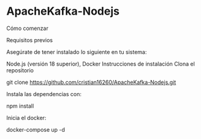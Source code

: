 # ApacheKafka-Nodejs
Cómo comenzar

Requisitos previos

Asegúrate de tener instalado lo siguiente en tu sistema:

Node.js (versión 18 superior), Docker
Instrucciones de instalación
Clona el repositorio

git clone https://github.com/cristian16260/ApacheKafka-Nodejs.git

Instala las dependencias con:

npm install

Inicia el docker:

docker-compose up -d
